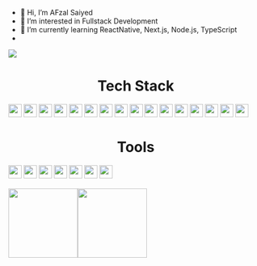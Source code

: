 - 👋 Hi, I’m AFzal Saiyed
- 👀 I’m interested in Fullstack Development
- 🌱 I’m currently learning ReactNative, Next.js, Node.js, TypeScript
- 
![](https://komarev.com/ghpvc/?username=gmrzone&label=PROFILE+VIEWS)
<!---![corecare_screenshot](https://user-images.githubusercontent.com/65633542/113474634-e9ac0e00-9425-11eb-8410-b8d82f062f34.gif)--->
<!---
gmrzone/gmrzone is a ✨ special ✨ repository because its `README.md` (this file) appears on your GitHub profile.
You can click the Preview link to take a look at your changes.
- 💞️ I’m looking to collaborate on ... 
- 📫 How to reach me ...
--->
  <h1 align="center">Tech Stack</h1>
<div>
  <img height="26" src="https://img.shields.io/badge/HTML5-e34f26?logo=HTML5&logoColor=white&style=ShieldStyle" />
  <img height="26" src="https://img.shields.io/badge/CSS3-1572b6?logo=CSS3&logoColor=white&style=ShieldStyle" />
  <img height="26" src="https://img.shields.io/badge/Sass-CC6699?logo=SASS&logoColor=white&style=ShieldStyle" />
  <img height="26" src="https://img.shields.io/badge/Bootstrap-7952B3?logo=Bootstrap&logoColor=white&style=ShieldStyle" />
  <img height="26" src="https://img.shields.io/badge/-JavaScript-05122A?style=flat&logo=javascript" />
  <img height="26" src="https://img.shields.io/badge/React-61DAFB?logo=React&logoColor=white&style=ShieldStyle" />
  <img height="26" src="https://img.shields.io/badge/Redux-764ABC?logo=Redux&logoColor=white&style=ShieldStyle" />
  <img height="26" src="https://img.shields.io/badge/Next.js-000000?logo=Next.js&logoColor=white&style=ShieldStyle" />
  <img height="26" src="https://img.shields.io/badge/Node.js-339933?logo=Node.js&logoColor=white&style=ShieldStyle" />
  <img height="26" src="https://img.shields.io/badge/Python-3776AB?logo=Python&logoColor=white&style=ShieldStyle" />
  <img height="26" src="https://img.shields.io/badge/Django-092E20?logo=Django&logoColor=white&style=ShieldStyle" />
  <img height="26" src="https://img.shields.io/badge/Redis-DC382D?logo=Redis&logoColor=white&style=ShieldStyle" />
  <img height="26" src="https://img.shields.io/badge/PostgreSql-336791?logo=PostgreSql&logoColor=white&style=ShieldStyle" />
  <img height="26" src="https://img.shields.io/badge/Linode-00A95C?logo=Linode&logoColor=white&style=ShieldStyle" />
  <img height="26" src="https://img.shields.io/badge/Docker-2496ed?logo=Docker&logoColor=white&style=ShieldStyle" />
  <img height="26" src="https://img.shields.io/badge/TypeScript-3178c6?logo=Typescript&logoColor=white&style=ShieldStyle" />
</div>

  <h1 align="center">Tools</h1>
<div>
  <img height="26" src="https://img.shields.io/badge/Visual_Studio_Code-0078D4?logo=visual%20studio%20code&logoColor=white&style=ShieldStyle" />
  <img height="26" src="https://img.shields.io/badge/Git-F05032?logo=Git&logoColor=white&style=ShieldStyle" />
  <img height="26" src="https://img.shields.io/badge/GitHub-181717?logo=GitHub&logoColor=white&style=ShieldStyle" />
  <img height="26" src="https://img.shields.io/badge/Pycharm-000000?logo=Pycharm&logoColor=white&style=ShieldStyle" />
  <img height="26" src="https://img.shields.io/badge/Intellij_IDEA-000000?logo=IntelliJ_IDEA&logoColor=white&style=ShieldStyle" />
  <img height="26" src="https://img.shields.io/badge/PowerShell-5391FE?logo=PowerShell&logoColor=white&style=ShieldStyle" />
  <img height="26" src="https://img.shields.io/badge/Debian-A81D33?logo=Debian&logoColor=white&style=ShieldStyle" />
</div>

<!---
<h1 align="center">OS</h1>
<div>
   <img height="26" src="https://img.shields.io/badge/Windows-0078D6?logo=Windows&logoColor=white&style=ShieldStyle" />
  <img height="26" src="https://img.shields.io/badge/Debian-A81D33?logo=Debian&logoColor=white&style=ShieldStyle" />
</div> --->
<br />
<a href="https://www.corecare.in/"><img height="137px" src="https://github-readme-stats.vercel.app/api?username=gmrzone&hide_title=true&hide_border=true&show_icons=true&include_all_commits=true&count_private=true&line_height=21&text_color=000&icon_color=000&bg_color=0,ea6161,ffc64d,fffc4d,52fa5a&theme=graywhite" /><img height="137px" src="https://github-readme-stats.vercel.app/api/top-langs/?username=gmrzone&hide_title=true&hide=html&hide_border=true&layout=compact&langs_count=6&text_color=000&icon_color=fff&bg_color=0,52fa5a,4dfcff,c64dff&theme=graywhite" /></a>
